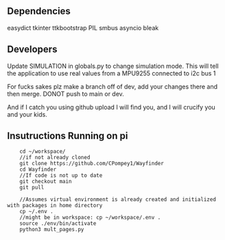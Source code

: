 ## Dependencies
easydict
tkinter
ttkbootstrap
PIL
smbus
asyncio
bleak


## Developers
Update SIMULATION in globals.py to change simulation mode. This will tell the application to use real values from a MPU9255 connected to i2c bus 1

For fucks sakes plz make a branch off of dev, add your changes there and then merge. DONOT push to main or dev. 

And if I catch you using github upload I will find you, and I will crucify you and your kids. 

## Insutructions Running on pi

```
    cd ~/workspace/
    //if not already cloned
    git clone https://github.com/CPompey1/Wayfinder
    cd Wayfinder
    //If code is not up to date
    git checkout main
    git pull

    //Assumes virtual environment is already created and initialized with packages in home directory
    cp ~/.env .
    //might be in workspace: cp ~/workspace/.env .
    source ./env/bin/activate
    python3 mult_pages.py
    
```